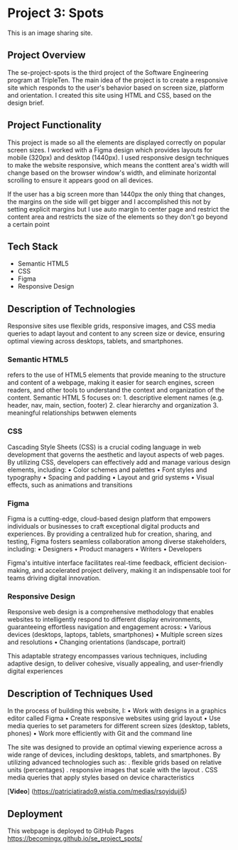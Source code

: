 # Project 3: Spots

This is an image sharing site.

## Project Overview

The se-project-spots is the third project of the Software Engineering program at TripleTen. The main idea of the project is to create a responsive site which responds to the user's behavior based on screen size, platform and orientation. I created this site using HTML and CSS, based on the design brief.

## Project Functionality

This project is made so all the elements are displayed correctly on popular screen sizes. I worked with a Figma design which provides layouts for mobile (320px) and desktop (1440px). I used responsive design techniques to make the website responsive, which means the conttent area's width will change based on the browser window's width, and eliminate horizontal scrolling to ensure it appears good on all devices.

If the user has a big screen more than 1440px the only thing that changes, the margins on the side will get bigger and I accomplished this not by setting explicit margins but I use auto margin to center page and restrict the content area and restricts the size of the elements so they don't go beyond a certain point

## Tech Stack

- Semantic HTML5
- CSS
- Figma
- Responsive Design

## Description of Technologies

Responsive sites use flexible grids, responsive images, and CSS media queries to adapt layout and content to any screen size or device, ensuring optimal viewing across desktops, tablets, and smartphones.

### Semantic HTML5

refers to the use of HTML5 elements that provide meaning to the structure and content of a webpage, making it easier for search engines, screen readers, and other tools to understand the context and organization of the content. Semantic HTML 5 focuses on: 1. descriptive element names (e.g. header, nav, main, section, footer) 2. clear hierarchy and organization 3. meaningful relationships betwwen elements

### CSS

Cascading Style Sheets (CSS) is a crucial coding language in web development that governs the aesthetic and layout aspects of web pages. By utilizing CSS, developers can effectively add and manage various design elements, including:
•⁠ ⁠Color schemes and palettes
•⁠ ⁠Font styles and typography
•⁠ ⁠Spacing and padding
•⁠ ⁠Layout and grid systems
•⁠ ⁠Visual effects, such as animations and transitions

### Figma

Figma is a cutting-edge, cloud-based design platform that empowers individuals or businesses to craft exceptional digital products and experiences. By providing a centralized hub for creation, sharing, and testing, Figma fosters seamless collaboration among diverse stakeholders, including:
•⁠ ⁠Designers
•⁠ ⁠Product managers
•⁠ ⁠Writers
•⁠ ⁠Developers

Figma's intuitive interface facilitates real-time feedback, efficient decision-making, and accelerated project delivery, making it an indispensable tool for teams driving digital innovation.

### Responsive Design

Responsive web design is a comprehensive methodology that enables websites to intelligently respond to different display environments, guaranteeing effortless navigation and engagement across:
•⁠ ⁠Various devices (desktops, laptops, tablets, smartphones)
•⁠ ⁠Multiple screen sizes and resolutions
•⁠ ⁠Changing orientations (landscape, portrait)

This adaptable strategy encompasses various techniques, including adaptive design, to deliver cohesive, visually appealing, and user-friendly digital experiences

## Description of Techniques Used

In the process of building this website, I:
• Work with designs in a graphics editor called Figma
• Create responsive websites using grid layout
• Use media queries to set parameters for different screen sizes (desktop, tablets, phones)
• Work more efficiently with Git and the command line

The site was designed to provide an optimal viewing experience across a wide range of devices, including desktops, tablets, and smartphones. By utilizing advanced technologies such as:
. flexible grids based on relative units (percentages)
. responsive images that scale with the layout
. CSS media queries that apply styles based on device characteristics

[**Video**]
(https://patriciatirado9.wistia.com/medias/rsoyidujj5)
## Deployment

This webpage is deployed to GitHub Pages
https://becomingx.github.io/se_project_spots/

